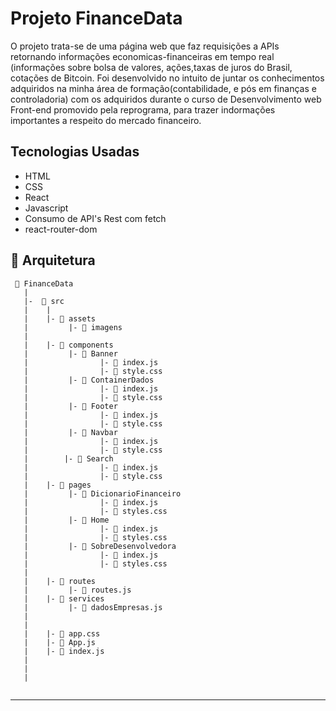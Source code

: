 # Projeto FinanceData

O projeto trata-se de uma página web que faz requisições a APIs retornando informações economicas-financeiras em tempo real (informações sobre bolsa de valores, ações,taxas de juros do Brasil, cotações de Bitcoin. 
Foi desenvolvido no intuito de juntar os conhecimentos adquiridos na minha área de formação(contabilidade, e pós em finanças e controladoria) com os adquiridos durante o curso de Desenvolvimento web Front-end promovido pela reprograma, para trazer indormações importantes a respeito do mercado financeiro. 

## Tecnologias Usadas

* HTML
* CSS
* React
* Javascript
* Consumo de API's Rest com fetch
* react-router-dom

## 📁 Arquitetura 

```
 📁 FinanceData
   |
   |-  📁 src
   |    |
   |    |- 📁 assets
   |         |- 📄 imagens
   |
   |    |- 📁 components
   |         |- 📁 Banner 
   |                |- 📄 index.js
   |                |- 📄 style.css
   |         |- 📁 ContainerDados 
   |                |- 📄 index.js
   |                |- 📄 style.css
   |         |- 📁 Footer 
   |                |- 📄 index.js
   |                |- 📄 style.css
   |         |- 📁 Navbar 
   |                |- 📄 index.js
   |                |- 📄 style.css
   |        |- 📁 Search 
   |                |- 📄 index.js
   |                |- 📄 style.css
   |    |- 📁 pages
   |         |- 📁 DicionarioFinanceiro 
   |                |- 📄 index.js
   |                |- 📄 styles.css
   |         |- 📁 Home 
   |                |- 📄 index.js
   |                |- 📄 styles.css
   |         |- 📁 SobreDesenvolvedora 
   |                |- 📄 index.js
   |                |- 📄 styles.css
   |
   |    |- 📁 routes
   |         |- 📄 routes.js 
   |    |- 📁 services
   |         |- 📄 dadosEmpresas.js 
   |    
   |
   |    |- 📄 app.css
   |    |- 📄 App.js
   |    |- 📄 index.js
   |    
   |
   |
   

```


---
